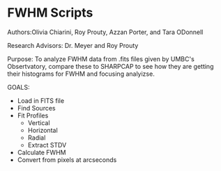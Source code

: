 # FWHM Scripts


Authors:Olivia Chiarini, Roy Prouty, Azzan Porter, and Tara ODonnell

Research Advisors: Dr. Meyer and Roy Prouty

Purpose: To analyze FWHM data from .fits files given by UMBC's Obsertvatory, compare these to SHARPCAP to see how they are getting their histograms 
for FWHM and focusing analyizse. 


GOALS:
- Load in FITS file
- Find Sources
- Fit Profiles
  - Vertical
  - Horizontal
  - Radial
  - Extract STDV
- Calculate FWHM
- Convert from pixels at arcseconds

